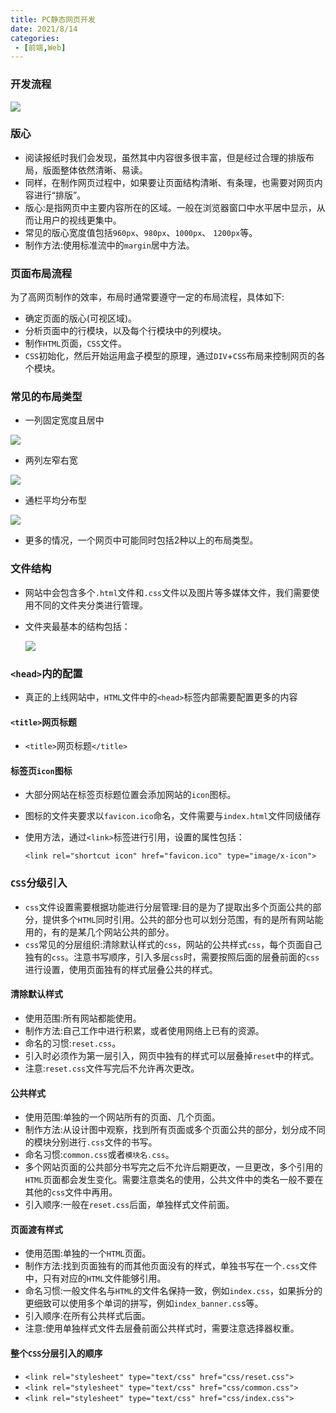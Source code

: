 ```yaml
---
title: PC静态网页开发
date: 2021/8/14
categories:
 - [前端,Web]
---
```


### 开发流程

![](https://pic.imgdb.cn/item/617629b12ab3f51d91c00b81.png)

### 版心

- 阅读报纸时我们会发现，虽然其中内容很多很丰富，但是经过合理的排版布局，版面整体依然清晰、易读。
- 同样，在制作网页过程中，如果要让页面结构清晰、有条理，也需要对网页内容进行“排版”。
- 版心:是指网页中主要内容所在的区域。一般在浏览器窗口中水平居中显示，从而让用户的视线更集中。
- 常见的版心宽度值包括`960px`、`980px`、`1000px`、
  `1200px`等。
- 制作方法:使用标准流中的`margin`居中方法。

### 页面布局流程

为了高网页制作的效率，布局时通常要遵守一定的布局流程，具体如下:

- 确定页面的版心(可视区域)。
- 分析页面中的行模块，以及每个行模块中的列模块。
- 制作`HTML`页面，`CSS`文件。
- `CSS`初始化，然后开始运用盒子模型的原理，通过`DIV`+`CSS`布局来控制网页的各个模块。

### 常见的布局类型

- 一列固定宽度且居中

![](https://pic.imgdb.cn/item/6176487d2ab3f51d91d5e96d.png)

- 两列左窄右宽

![](https://pic.imgdb.cn/item/6176487d2ab3f51d91d5e977.png)

- 通栏平均分布型

![](https://pic.imgdb.cn/item/6176487d2ab3f51d91d5e985.png)

- 更多的情况，一个网页中可能同时包括2种以上的布局类型。

### 文件结构

- 网站中会包含多个`.html`文件和`.css`文件以及图片等多媒体文件，我们需要使用不同的文件夹分类进行管理。

- 文件夹最基本的结构包括：

  ![](https://pic.imgdb.cn/item/617649a82ab3f51d91d6bf2f.png)

### `<head>`内的配置

- 真正的上线网站中，`HTML`文件中的`<head>`标签内部需要配置更多的内容

#### `<title>`网页标题

- `<title>`网页标题`</title>`

#### 标签页`icon`图标

- 大部分网站在标签页标题位置会添加网站的`icon`图标。

- 图标的文件夹要求以`favicon.ico`命名，文件需要与`index.html`文件同级储存

- 使用方法，通过`<link>`标签进行引用，设置的属性包括：

  `<link rel="shortcut icon" href="favicon.ico" type="image/x-icon">`

### `CSS`分级引入

- `css`文件设置需要根据功能进行分层管理:目的是为了提取出多个页面公共的部分，提供多个`HTML`同时引用。公共的部分也可以划分范围，有的是所有网站能用的，有的是某几个网站公共的部分。
- `css`常见的分层组织:清除默认样式的`css`，网站的公共样式`css`，每个页面自己独有的`css`。注意书写顺序，引入多层`css`时，需要按照后面的层叠前面的`css`进行设置，使用页面独有的样式层叠公共的样式。

#### 清除默认样式

- 使用范围:所有网站都能使用。
- 制作方法:自己工作中进行积累，或者使用网络上已有的资源。
- 命名的习惯:`reset.css`。
- 引入时必须作为第一层引入，网页中独有的样式可以层叠掉`reset`中的样式。
- 注意:`reset.css`文件写完后不允许再次更改。

#### 公共样式

- 使用范围:单独的一个网站所有的页面、几个页面。
- 制作方法:从设计图中观察，找到所有页面或多个页面公共的部分，划分成不同的模块分别进行`.css`文件的书写。
- 命名习惯:`common.css`或者`模块名.css`。
- 多个网站页面的公共部分书写完之后不允许后期更改，一旦更改，多个引用的`HTML`页面都会发生变化。需要注意类名的使用，公共文件中的类名一般不要在其他的`css`文件中再用。
- 引入顺序:一般在`reset.css`后面，单独样式文件前面。

#### 页面渡有样式

- 使用范围:单独的一个`HTML`页面。
- 制作方法:找到页面独有的而其他页面没有的样式，单独书写在一个`.css`文件中，只有对应的`HTML`文件能够引用。
- 命名习惯:一般文件名与`HTML`的文件名保持一致，例如`index.css`，如果拆分的更细致可以使用多个单词的拼写，例如`index_banner.cs`s等。
- 引入顺序:在所有公共样式后面。
- 注意:使用单独样式文件去层叠前面公共样式时，需要注意选择器权重。

#### 整个`CSS`分层引入的顺序

- `<link rel="stylesheet" type="text/css" href="css/reset.css">`
- `<link rel="stylesheet" type="text/css" href="css/common.css">`
- `<link rel="stylesheet" type="text/css" href="css/index.css">`
